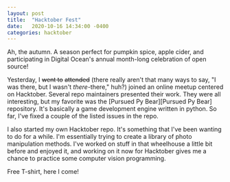 ```yaml
---
layout: post
title:  "Hacktober Fest"
date:   2020-10-16 14:34:00 -0400
categories: hacktober
---
```

Ah, the autumn. A season perfect for pumpkin spice, apple cider, and participating in Digital Ocean's annual month-long celebration of open source!

Yesterday, I ~~went to~~ ~~attended~~ (there really aren't that many ways to say, "I was there, but I wasn't *there*-there," huh?) joined an online meetup centered on Hacktober. Several repo maintainers presented their work. They were all interesting, but my favorite was the [Pursued Py Bear][Pursued Py Bear] repository. It's basically a game development engine written in python. So far, I've fixed a couple of the listed issues in the repo.

I also started my own Hacktober repo. It's something that I've been wanting to do for a while. I'm essentially trying to create a library of photo manipulation methods. I've worked on stuff in that wheelhouse a little bit before and enjoyed it, and working on it now for Hacktober gives me a chance to practice some computer vision programming. 

Free T-shirt, here I come!

[PursuedPyBear]: https://ppb.dev/
